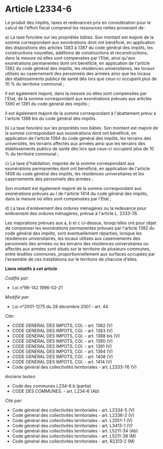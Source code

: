 # Article L2334-6

Le produit des impôts, taxes et redevances pris en considération pour le calcul de l'effort fiscal comprend les ressources
nettes provenant de : 

a) La taxe foncière sur les propriétés bâties. Son montant est majoré de la somme correspondant aux exonérations dont ont
bénéficié, en application des dispositions des articles 1383 à 1387 du code général des impôts, les constructions nouvelles,
additions de constructions et reconstructions, dans la mesure où elles sont compensées par l'Etat, ainsi qu'aux exonérations
permanentes dont ont bénéficié, en application de l'article 1382 du code général des impôts, les résidences universitaires,
les locaux utilisés au casernement des personnels des armées ainsi que les locaux des établissements publics de santé dès
lors que ceux-ci occupent plus de 10 % du territoire communal ; 

Il est également majoré, dans la mesure où elles sont compensées par l'Etat, de la somme correspondant aux exonérations
prévues aux articles 1390 et 1391 du code général des impôts ; 

Il est également majoré de la somme correspondant à l'abattement prévu à l'article 1388 bis du code général des impôts. 

b) La taxe foncière sur les propriétés non bâties. Son montant est majoré de la somme correspondant aux exonérations dont ont
bénéficié, en application de l'article 1394 du code général des impôts, les terrains des universités, les terrains affectés
aux armées ainsi que les terrains des établissements publics de santé dès lors que ceux-ci occupent plus de 10 % du
territoire communal ; 

c) La taxe d'habitation, majorée de la somme correspondant aux exonérations permanentes dont ont bénéficié, en application de
l'article 1408 du code général des impôts, les résidences universitaires et les casernements des personnels des armées ; 

Son montant est également majoré de la somme correspondant aux exonérations prévues au I de l'article 1414 du code général
des impôts, dans la mesure où elles sont compensées par l'Etat ; 

d) La taxe d'enlèvement des ordures ménagères ou la redevance pour enlèvement des ordures ménagères, prévue à l'article L.
2333-76. 

Les majorations prévues aux a, b et c ci-dessus, lorsqu'elles ont pour objet de compenser les exonérations permanentes
prévues par l'article 1382 du code général des impôts, sont éventuellement réparties, lorsque les résidences universitaires,
les locaux utilisés aux casernements des personnels des armées ou les terrains des résidences universitaires ou affectés aux
armées sont situés sur le territoire de plusieurs communes, entre lesdites communes, proportionnellement aux surfaces
occupées par l'ensemble de ces installations sur le territoire de chacune d'elles.

**Liens relatifs à cet article**

_Codifié par_:

  - Loi n°96-142 1996-02-21

_Modifié par_:

  - Loi n°2001-1275 du 28 décembre 2001 - art. 44

_Cite_:

  - CODE GENERAL DES IMPOTS, CGI. - art. 1382 (V)
  - CODE GENERAL DES IMPOTS, CGI. - art. 1383 (V)
  - CODE GENERAL DES IMPOTS, CGI. - art. 1388 bis (V)
  - CODE GENERAL DES IMPOTS, CGI. - art. 1390 (V)
  - CODE GENERAL DES IMPOTS, CGI. - art. 1391 (V)
  - CODE GENERAL DES IMPOTS, CGI. - art. 1394 (V)
  - CODE GENERAL DES IMPOTS, CGI. - art. 1408 (V)
  - CODE GENERAL DES IMPOTS, CGI. - art. 1414 (V)
  - Code général des collectivités territoriales - art. L2333-76 (V)

_Anciens textes_:

  - Code des communes L234-6 b (partie)
  - CODE DES COMMUNES. - art. L234-6 (Ab)

_Cité par_:

  - Code général des collectivités territoriales - art. L2334-5 (V)
  - Code général des collectivités territoriales - art. L2336-2 (V)
  - Code général des collectivités territoriales - art. L2551-1 (V)
  - Code général des collectivités territoriales - art. L3413-1 (V)
  - Code général des collectivités territoriales - art. L5211-34 (Ab)
  - Code général des collectivités territoriales - art. L5211-38 (M)
  - Code général des collectivités territoriales - art. R2313-2 (M)
